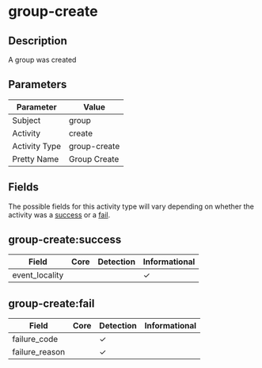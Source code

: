 group-create
============

Description
-----------
A group was created

Parameters
----------
| Parameter     | Value        |
| ------------- | ------------ |
| Subject       | group        |
| Activity      | create       |
| Activity Type | group-create |
| Pretty Name   | Group Create |


Fields
------

The possible fields for this activity type will vary depending on whether the activity was a [success](#group-createsuccess) or a [fail](#group-createfail).


group-create:success
--------------------

| Field          | Core | Detection | Informational |
| -------------- | ---- | --------- | ------------- |
| event_locality |      |           | &#10003;      |

group-create:fail
-----------------

| Field          | Core | Detection | Informational |
| -------------- | ---- | --------- | ------------- |
| failure_code   |      | &#10003;  |               |
| failure_reason |      | &#10003;  |               |